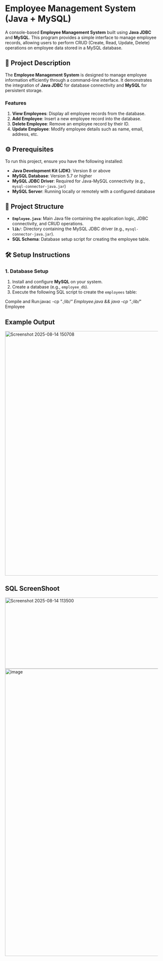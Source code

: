 # Employee Management System (Java + MySQL)

A console-based **Employee Management System** built using **Java JDBC** and **MySQL**. This program provides a simple interface to manage employee records, allowing users to perform CRUD (Create, Read, Update, Delete) operations on employee data stored in a MySQL database.

## 📌 Project Description

The **Employee Management System** is designed to manage employee information efficiently through a command-line interface. It demonstrates the integration of **Java JDBC** for database connectivity and **MySQL** for persistent storage.

### Features
1. **View Employees**: Display all employee records from the database.
2. **Add Employee**: Insert a new employee record into the database.
3. **Delete Employee**: Remove an employee record by their ID.
4. **Update Employee**: Modify employee details such as name, email, address, etc.

## ⚙️ Prerequisites

To run this project, ensure you have the following installed:

- **Java Development Kit (JDK)**: Version 8 or above
- **MySQL Database**: Version 5.7 or higher
- **MySQL JDBC Driver**: Required for Java-MySQL connectivity (e.g., `mysql-connector-java.jar`)
- **MySQL Server**: Running locally or remotely with a configured database

## 📂 Project Structure

- **`Employee.java`**: Main Java file containing the application logic, JDBC connectivity, and CRUD operations.
- **`lib/`**: Directory containing the MySQL JDBC driver (e.g., `mysql-connector-java.jar`).
- **SQL Schema**: Database setup script for creating the employee table.

## 🛠 Setup Instructions

### 1. Database Setup
1. Install and configure **MySQL** on your system.
2. Create a database (e.g., `employee_db`).
3. Execute the following SQL script to create the `employees` table:

Compile and Run:javac -cp ".;lib/*" Employee.java && java -cp ".;lib/*" Employee

## Example Output
<img width="1042" height="804" alt="Screenshot 2025-08-14 150708" src="https://github.com/user-attachments/assets/c7a5c58e-7d81-4725-a41e-68d94e1d0cb2" />

## SQL ScreenShoot
<img width="623" height="234" alt="Screenshot 2025-08-14 113500" src="https://github.com/user-attachments/assets/60cc5057-6d47-4432-87cd-2efc5a80499a" />
<img width="892" height="945" alt="image" src="https://github.com/user-attachments/assets/05ee2817-e70b-4461-be2e-bc2688f2f353" />

